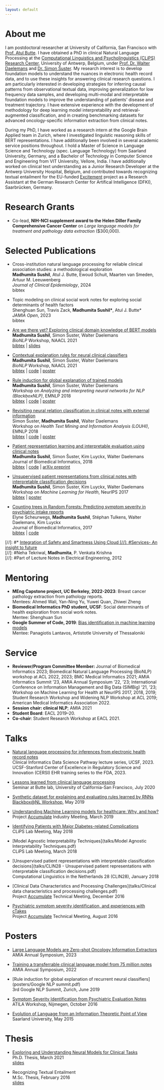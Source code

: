 ```yaml
---
layout: default
---
```


# About me

I am postdoctoral researcher at University of California, San Francisco with [Prof. Atul Butte](https://profiles.ucsf.edu/atul.butte). I have obtained a PhD in clinical Natural Language Processing at the [Computational Linguistics and Psycholinguistics (CLiPS) Research Center](https://www.uantwerpen.be/en/research-groups/clips/), University of Antwerp, Belgium, under [Prof. Dr. Walter Daelemans](https://www.clips.uantwerpen.be/~walter/) and [Dr. Simon Šuster](http://simonsuster.github.io/). My research interest is to develop foundation models to understand the nuances in electronic health record data, and to use these insights for answering clinical research questions. I am particularly interested in developing strategies for inferring causal patterns from observational textual data, improving generalization for low frequency data samples, and developing multi-modal and interpretable foundation models to improve the understanding of patients' disease and treatment trajectory. I have extensive experience with the development of methodology for deep learning model interpretability and retrieval-augmented classification, and in creating benchmarking datasets for advanced oncology-specific information extraction from clinical notes.

During my PhD, I have worked as a research intern at the Google Brain Applied team in Zurich, where I investigated linguistic reasoning skills of BERT representations. I have additionally been involved in several academic service positions throughout. I hold a Master of Science in Language Science and Technology (spec. Language Technology) from Saarland University, Germany, and a Bachelor of Technology in Computer Science and Engineering from VIT University, Vellore, India. I have additionally worked on clinical text understanding as a Junior Research Developer at the Antwerp University Hospital, Belgium, and contributed towards recognizing textual entailment for the EU-funded [Excitement](https://sites.google.com/site/excitementproject/) project as a Research Assistant at the German Research Center for Artifical Intelligence (DFKI), Saarbrücken, Germany.

# Research Grants
* Co-lead, <b>NIH-NCI supplement award to the Helen Diller Family Comprehensive Cancer Center</b> on _Large language models for treatment and pathology data extraction_ ($300,000).

# Selected Publications

* Cross-institution natural language processing for reliable clinical association studies: a methodological exploration <br/>
<b>Madhumita Sushil</b>, Atul J. Butte, Ewoud Schuit, Maarten van Smeden, Artuur M. Leeuwenberg <br/>
*Journal of Clinical Epidemiology*, 2024 <br/>
bibtex

* Topic modeling on clinical social work notes for exploring social determinants of health factors <br/>
Shenghuan Sun, Travis Zack, <b>Madhumita Sushil\*</b>, Atul J. Butte\* <br/>
*JAMIA Open*, 2023 <br/>
bibtex

* [Are we there yet? Exploring clinical domain knowledge of BERT models](https://aclanthology.org/2021.bionlp-1.5) <br/>
<b>Madhumita Sushil</b>, Simon Šuster, Walter Daelemans <br/>
*BioNLP* Workshop, NAACL 2021 <br/>
[bibtex](papers/bibtex/bionlp21-1.bib) | [slides](talks/NAACL_knowledge_integration.pdf)

* [Contextual explanation rules for neural clinical classifiers](https://aclanthology.org/2021.bionlp-1.22/) <br/>
<b>Madhumita Sushil</b>, Simon Šuster, Walter Daelemans <br/>
*BioNLP* Workshop, NAACL 2021 <br/>
[bibtex](papers/bibtex/bionlp21-2.bib) | [code](https://github.com/clips/rnn_expl_rules) | [poster](posters/bionlp_interpretability.pdf)

* [Rule induction for global explanation of trained models](https://aclweb.org/anthology/W18-5411) <br/>
<b>Madhumita Sushil</b>, Simon Šuster, Walter Daelemans <br/>
Workshop on *Analyzing and interpreting neural networks for NLP (BlackboxNLP)*, EMNLP 2018 <br/>
[bibtex](papers/bibtex/blackboxnlp18.bib) | [code](https://github.com/clips/interpret_with_rules) | [poster](posters/blackboxnlp_poster.pdf)

* [Revisiting neural relation classification in clinical notes with external information](https://aclweb.org/anthology/W18-5603) <br/>
Simon Šuster, <b>Madhumita Sushil</b>, Walter Daelemans <br/>
Workshop on *Health Text Mining and Information Analysis (LOUHI)*, EMNLP 2018 <br/>
[bibtex](papers/bibtex/louhi18.bib) |
[code](https://github.com/SimonSuster/seg_cnn) | [poster](posters/LOUHI2018relextrposter_final.pdf)

* [Patient representation learning and interpretable evaluation using clinical notes](https://www.sciencedirect.com/science/article/pii/S1532046418301266) <br/>
<b>Madhumita Sushil</b>, Simon Šuster, Kim Luyckx, Walter Daelemans <br/>
Journal of Biomedical Informatics, 2018 <br/>
[bibtex](papers/bibtex/jbi_rep_learning.bib) | [code](https://github.com/clips/PatientRep) | [arXiv preprint](https://arxiv.org/abs/1807.01395)

* [Unsupervised patient representations from clinical notes with interpretable classification decisions](https://arxiv.org/abs/1711.05198) <br/>
<b>Madhumita Sushil</b>, Simon Šuster, Kim Luyckx, Walter Daelemans <br/>
Workshop on *Machine Learning for Health*, NeurIPS 2017 <br/>
[bibtex](papers/bibtex/patientrep_ml4h.bib) | [poster](posters/ml4h2017.pdf)

* [Counting trees in Random Forests: Predicting symptom severity in psychiatric intake reports](https://www.sciencedirect.com/science/article/pii/S1532046417301302) <br/>
Elyne Scheurwegs, <b>Madhumita Sushil</b>, Stéphan Tulkens, Walter Daelemans, Kim Luyckx <br/>
Journal of Biomedical Informatics, 2017 <br/>
[bibtex](papers/bibtex/rdoc_jbi.bib) | [code](https://github.com/Elyne/rdocChallenge)

[//]: #* [Integration of Safety and Smartness Using Cloud
[//]: #Services- An insight to future](https://link.springer.com/chapter/10.1007%2F978-1-4614-3535-8_25) <br/>
[//]: #Neha Tekriwal, <b>Madhumita</b>, P. Venkata Krishna <br/>
[//]: #Part of Lecture Notes in Electrical Engineering, 2012

# Mentoring
* <b>MEng Capstone project, UC Berkeley, 2022-2023</b>: Breast cancer pathology extraction from pathology reports.
 <br/> Mentees: Ahmed Wali, Yan-Ning Yu, Yuwei Quan, Zhiwei Zheng
* <b>Biomedical Informatics PhD student, UCSF</b>: Social determinants of health exploration from social work notes.
  <br/> Mentee: Shenghuan Sun
* <b>Google Summer of Code, 2019</b>: [Bias identification in machine learning models](https://github.com/clips/gsoc2019_bias)
  <br/> Mentee: Panagiotis Lantavos, Artistotle University of Thessaloniki
  
# Service
* <b>Reviewer/Program Committee Member: </b>Journal of Biomedical Informatics 2023; Biomedical Natural Language Processing (BioNLP) workshop at ACL 2022, 2023; BMC Medical Informatics 2021; 
AMIA Informatics Summit ’23, AMIA Annual Symposium ’22, ’23; International Conference on Information Management and Big Data (SIMBig) ’21, ’23; Workshop on Machine Learning for Health at NeurIPS 2017, 2018, 2019; Student Research Workshop and Widening NLP Workshop at ACL 2019; American Medical Informatics Association 2022.
* <b>Session chair: clinical NLP</b>; AMIA 2021
* <b>Student Board</b>: EACL 2019&ndash;20.
* <b>Co-chair</b>: Student Research Workshop at EACL 2021.

# Talks
* [Natural language processing for inferences from electronic health record notes](talks/FDA_CERSI_lecture.pdf) <br/>
Clinical Informatics Data Science Pathway lecture series, UCSF, 2023. <br/>
UCSF-Stanford Center of Excellence in Regulatory Science and Innovation (CERSI) EHR training series to the FDA, 2023.

* [Lessons learned from clinical language processing](talks/UCSF_seminar.pdf) <br/>
Seminar at Butte lab, University of California-San Francisco, July 2020

* [Synthetic dataset for explaining and evaluating rules learned by RNNs](talks/Blackbox@NL.pdf) <br/>
[Blackbox@NL Workshop](https://blackbox-nl.github.io/), May 2019

* [Understanding Machine Learning models for healthcare: Why, and how?](talks/Accumulate_22ndMar2019.pdf) <br/>
Project [Accumulate](https://www.accumulate.be/index.html) Industry Meeting, March 2019

* [Identifying Patients with Major Diabetes-related Complications](talks/major-diab-comp.pdf) <br/>
CLiPS Lab Meeting, May 2018

* [Model Agnostic Interpretability Techniques](talks/Model Agnostic Interpretability Techniques.pdf) <br/>
CLiPS Lab Meeting, March 2018

* [Unsupervised patient representations with interpretable classification decisions](talks/CLIN28 - Unsupervised patient representations with interpretable classification decisions.pdf) <br/>
Computational Linguistics in the Netherlands 28 (CLIN28), January 2018 <br/>

* [Clinical Data Characteristics and Processing Challenges](talks/Clinical data characteristics and processing challenges.pdf) <br/>
Project [Accumulate](https://www.accumulate.be/index.html) Technical Meeting, December 2016

* [Psychiatric symptom severity identification, and experiences with cTakes](talks/Accumulate-25thAug2016.pdf) <br/>
Project [Accumulate](https://www.accumulate.be/index.html) Technical Meeting, August 2016

# Posters

* [Large Language Models are Zero-shot Oncology Information Extractors](posters/GptExtract.pdf) <br/>
AMIA Annual Symposium, 2023

* [Training a transferrable clinical language model from 75 million notes](posters/UCSF-BERT.pdf) <br/>
AMIA Annual Symposium, 2022

* [Rule induction for global explanation of recurrent neural classifiers](posters/Google NLP summit.pdf) <br/>
3rd Google NLP Summit, Zurich, June 2019

* [Symptom Severity Identification from Psychiatric Evaluation Notes](posters/atila2017.pdf) <br/>
ATILA Workshop, Nijmegen, October 2016

* [Evolution of Language from an Information Theoretic Point of View](posters/info_theory.pdf) <br/>
Saarland University, May 2015

# Thesis
* [Exploring and Understanding Neural Models for Clinical Tasks](https://repository.uantwerpen.be/docman/irua/45481a/madhumita_sushil_phd_thesis.pdf) <br/>
Ph.D. Thesis, March 2021 <br/>
[slides](talks/PhD_defense.pdf)

* Recognizing Textual Entailment <!-- [Recognizing Textual Entailment](thesis/MSc_Thesis.pdf) --> <br/>
M.Sc. Thesis, February 2016 <br/>
[slides](talks/rte.pdf)

<!-- # Technical Reports
* [Automatic Question Generation for Literature Review Writing Support - A Brief Survey](articles/termPaper.pdf) <br/>
Saarland University, September 2014 -->
